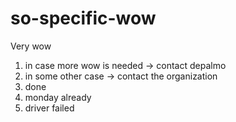# so-specific-wow
Very wow

1. in case more wow is needed -> contact depalmo
2. in some other case -> contact the organization
3. done
4. monday already
5. driver failed

